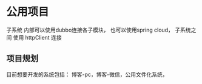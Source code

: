 # 公用项目

子系统 内部可以使用dubbo连接各子模块，
也可以使用spring cloud，
子系统之间 使用 httpClient 连接

## 项目规划

目前想要开发的系统包括：
博客-pc，博客-微信，公用文件化系统，
